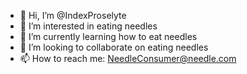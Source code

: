 - 👋 Hi, I’m @IndexProselyte
- 👀 I’m interested in eating needles
- 🌱 I’m currently learning how to eat needles
- 💞️ I’m looking to collaborate on eating needles
- 📫 How to reach me: NeedleConsumer@needle.com

<!---
IndexProselyte/IndexProselyte is a ✨ special ✨ repository because its `README.md` (this file) appears on your GitHub profile.
You can click the Preview link to take a look at your changes.
--->
